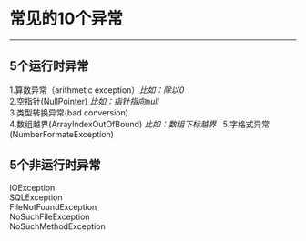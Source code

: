 # 常见的10个异常
---

## 5个运行时异常
1.算数异常（arithmetic exception）_比如：除以0_\
2.空指针(NullPointer) _比如：指针指向null_\
3.类型转换异常(bad conversion)\
4.数组越界(ArrayIndexOutOfBound) _比如：数组下标越界_ 
&nbsp;
5.字格式异常(NumberFormateException)

## 5个非运行时异常
IOException\
SQLException\
FileNotFoundException\
NoSuchFileException\
NoSuchMethodException
